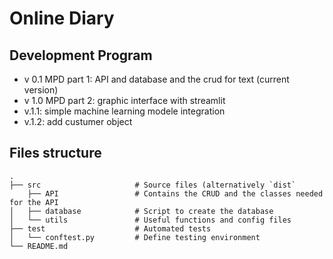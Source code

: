 # Online Diary

## Development Program 

- v 0.1 MPD part 1: API and database and the crud for text (current version)
- v 1.0 MPD part 2: graphic interface with streamlit
- v.1.1: simple machine learning modele integration
- v.1.2: add custumer object

## Files structure

    .
    ├── src                     # Source files (alternatively `dist`
        ├── API                 # Contains the CRUD and the classes needed for the API
    │   ├── database            # Script to create the database
    │   └── utils               # Useful functions and config files
    ├── test                    # Automated tests 
    │   └── conftest.py         # Define testing environment
    └── README.md
